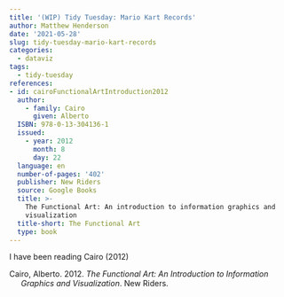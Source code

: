 ```yaml
---
title: '(WIP) Tidy Tuesday: Mario Kart Records'
author: Matthew Henderson
date: '2021-05-28'
slug: tidy-tuesday-mario-kart-records
categories:
  - dataviz
tags:
  - tidy-tuesday
references:
- id: cairoFunctionalArtIntroduction2012
  author:
    - family: Cairo
      given: Alberto
  ISBN: 978-0-13-304136-1
  issued:
    - year: 2012
      month: 8
      day: 22
  language: en
  number-of-pages: '402'
  publisher: New Riders
  source: Google Books
  title: >-
    The Functional Art: An introduction to information graphics and
    visualization
  title-short: The Functional Art
  type: book
---
```


I have been reading Cairo (2012)

<div id="refs" class="references csl-bib-body hanging-indent">

<div id="ref-cairoFunctionalArtIntroduction2012" class="csl-entry">

Cairo, Alberto. 2012. *The Functional Art: An Introduction to Information Graphics and Visualization*. New Riders.

</div>

</div>
